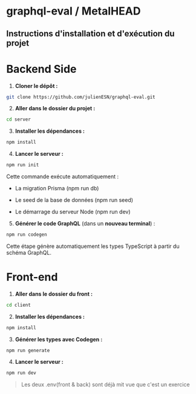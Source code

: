 
# graphql-eval / MetalHEAD

## Instructions d'installation et d'exécution du projet

# Backend Side

1.  **Cloner le dépôt :**


```bash
git clone https://github.com/julienESN/graphql-eval.git
```

  

2.  **Aller dans le dossier du projet :**

  

```bash
cd server
```

  

3.  **Installer les dépendances :**

```bash
npm install
```

  

4.  **Lancer le serveur :**

```bash
npm run init
```


Cette commande exécute automatiquement :

 
 - La migration Prisma (npm run db)
   
 - Le seed de la base de données (npm run seed)
      
 - Le démarrage du serveur Node (npm run dev)


5. **Générer le code GraphQL** (dans un **nouveau terminal**) :

```bash
npm run codegen
```

Cette étape génère automatiquement les types TypeScript à partir du schéma GraphQL.


# Front-end

1.  **Aller dans le dossier du front :**

  

```bash
cd client
```

  

2.  **Installer les dépendances :**

```bash
npm install
```


3.  **Générer les types avec Codegen :**

```bash
npm run generate
```
  

4.  **Lancer le serveur :**

```bash
npm run dev
```

> Les deux .env(front & back) sont déjà mit vue que c'est un exercice 
